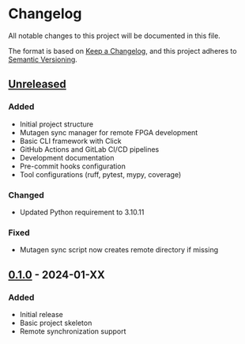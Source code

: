 # Changelog

All notable changes to this project will be documented in this file.

The format is based on [Keep a Changelog](https://keepachangelog.com/en/1.0.0/),
and this project adheres to [Semantic Versioning](https://semver.org/spec/v2.0.0.html).

## [Unreleased]

### Added
- Initial project structure
- Mutagen sync manager for remote FPGA development
- Basic CLI framework with Click
- GitHub Actions and GitLab CI/CD pipelines
- Development documentation
- Pre-commit hooks configuration
- Tool configurations (ruff, pytest, mypy, coverage)

### Changed
- Updated Python requirement to 3.10.11

### Fixed
- Mutagen sync script now creates remote directory if missing

## [0.1.0] - 2024-01-XX

### Added
- Initial release
- Basic project skeleton
- Remote synchronization support

[Unreleased]: https://github.com/yourusername/litepcie_test/compare/v0.1.0...HEAD
[0.1.0]: https://github.com/yourusername/litepcie_test/releases/tag/v0.1.0